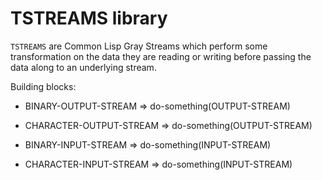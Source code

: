 TSTREAMS library
================

`TSTREAMS` are Common Lisp Gray Streams which perform some
transformation on the data they are reading or writing before passing
the data along to an underlying stream.

Building blocks:

* BINARY-OUTPUT-STREAM => do-something(OUTPUT-STREAM)
* CHARACTER-OUTPUT-STREAM => do-something(OUTPUT-STREAM)

* BINARY-INPUT-STREAM => do-something(INPUT-STREAM)
* CHARACTER-INPUT-STREAM => do-something(INPUT-STREAM)
